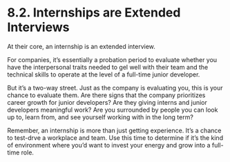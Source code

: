# 8.2. Internships are Extended Interviews

At their core, an internship is an extended interview.

For companies, it’s essentially a probation period to evaluate whether you have the interpersonal traits needed to gel well with their team and the technical skills to operate at the level of a full-time junior developer.

But it’s a two-way street. Just as the company is evaluating you, this is your chance to evaluate them. Are there signs that the company prioritizes career growth for junior developers? Are they giving interns and junior developers meaningful work? Are you surrounded by people you can look up to, learn from, and see yourself working with in the long term?

Remember, an internship is more than just getting experience. It’s a chance to test-drve a workplace and team. Use this time to determine if it’s the kind of environment where you’d want to invest your energy and grow into a full-time role.
